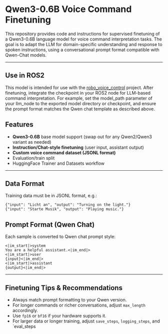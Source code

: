 # Qwen3-0.6B Voice Command Finetuning

This repository provides code and instructions for supervised finetuning of a Qwen3-0.6B language model for voice command interpretation tasks. The goal is to adapt the LLM for domain-specific understanding and response to spoken instructions, using a conversational prompt format compatible with Qwen-Chat models.

---

## Use in ROS2

This model is intended for use with the [robo_voice_control](https://github.com/ChipCracker/robo-voice-control) project. After finetuning, integrate the checkpoint in your ROS2 node for LLM-based command interpretation. For example, set the model_path parameter of your llm_node to the exported model directory or checkpoint, and ensure the prompt format matches the Qwen chat template as described above.

## Features

* **Qwen3-0.6B** base model support (swap out for any Qwen2/Qwen3 variant as needed)
* **Instruction/Chat-style finetuning** (user input, assistant output)
* **Custom voice command dataset (JSONL format)**
* Evaluation/train split
* HuggingFace Trainer and Datasets workflow

---

## Data Format

Training data must be in JSONL format, e.g.:

```jsonl
{"input": "Licht an", "output": "Turning on the light."}
{"input": "Starte Musik", "output": "Playing music."}
```

## Prompt Format (Qwen Chat)

Each sample is converted to Qwen chat prompt style:

```
<|im_start|>system
You are a helpful assistant.<|im_end|>
<|im_start|>user
{input}<|im_end|>
<|im_start|>assistant
{output}<|im_end|>
```


---

## Finetuning Tips & Recommendations

* Always match prompt formatting to your Qwen version.
* For longer commands or richer conversations, adjust `max_length` accordingly.
* Use `fp16` or `bf16` if your hardware supports it.
* For larger data or longer training, adjust `save_steps`, `logging_steps`, and \`eval\_steps
